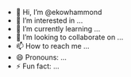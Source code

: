 - 👋 Hi, I’m @ekowhammond
- 👀 I’m interested in ...
- 🌱 I’m currently learning ...
- 💞️ I’m looking to collaborate on ...
- 📫 How to reach me ...
- 😄 Pronouns: ...
- ⚡ Fun fact: ...

<!---
ekowhammond/ekowhammond is a ✨ special ✨ repository because its `README.md` (this file) appears on your GitHub profile.
You can click the Preview link to take a look at your changes.
--->
